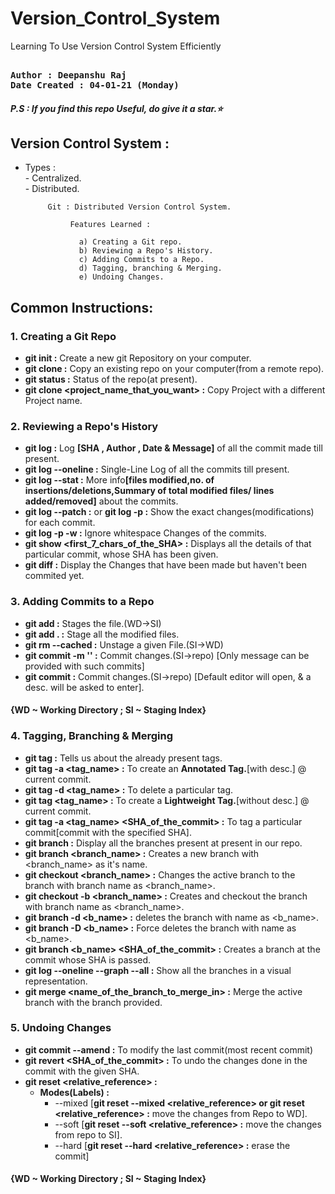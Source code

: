 # Version_Control_System
Learning To Use Version Control System Efficiently

<pre><strong>
Author : Deepanshu Raj
Date Created : 04-01-21 (Monday)
</strong></pre>

##### P.S : If you find this repo Useful, do give it a <b>star</b>.⭐

## Version Control System :
- Types :<br>
      - Centralized.<br>
      - Distributed.
            
           Git : Distributed Version Control System.
                
                Features Learned :
                      
                  a) Creating a Git repo.
                  b) Reviewing a Repo's History.
                  c) Adding Commits to a Repo.
                  d) Tagging, branching & Merging.
                  e) Undoing Changes.
  
## Common Instructions:

### 1. Creating a Git Repo

- <b>git init :</b> Create a new git Repository on your computer.
- <b>git clone :</b> Copy an existing repo on your computer(from a remote repo).
- <b>git status :</b> Status of the repo(at present).
- <b>git clone <url> <project_name_that_you_want> :</b> Copy Project with a different Project name. 

### 2. Reviewing a Repo's History

- <b>git log :</b> Log <b>[SHA , Author , Date & Message]</b> of all the commit made till present.
- <b>git log --oneline :</b> Single-Line Log of all the commits till present.
- <b>git log --stat :</b> More info<b>[files modified,no. of insertions/deletions,Summary of total modified files/ lines added/removed]</b> about the commits.
- <b>git log --patch :</b> or <b>git log -p :</b> Show the exact changes(modifications) for each commit. 
- <b>git log -p -w :</b> Ignore whitespace Changes of the commits.
- <b>git show <first_7_chars_of_the_SHA> :</b> Displays all the details of that particular commit, whose SHA has been given. 
- <b>git diff :</b> Display the Changes that have been made but haven't been commited yet.

### 3. Adding Commits to a Repo

- <b>git add <file> :</b> Stages the file.(WD->SI) 
- <b>git add . :</b> Stage all the modified files.
- <b>git rm --cached <file> :</b> Unstage a given File.(SI->WD)
- <b>git commit -m '<msg>' :</b> Commit changes.(SI->repo) [Only message can be provided with such commits]
- <b>git commit :</b> Commit changes.(SI->repo) [Default editor will open, & a desc. will be asked to enter].

#### {WD ~ Working Directory ; SI ~ Staging Index}

### 4. Tagging, Branching & Merging

- <b>git tag :</b> Tells us about the already present tags. 
- <b>git tag -a <tag_name> :</b> To create an <b>Annotated Tag.</b>[with desc.] @ current commit. 
- <b>git tag -d <tag_name> :</b> To delete a particular tag.
- <b>git tag <tag_name> :</b> To create a <b>Lightweight Tag.</b>[without desc.] @ current commit.
- <b>git tag -a <tag_name> <SHA_of_the_commit> :</b> To tag a particular commit[commit with the specified SHA]. 
- <b>git branch :</b> Display all the branches present at present in our repo.
- <b>git branch <branch_name> :</b> Creates a new branch with <branch_name> as it's name.
- <b>git checkout <branch_name> :</b> Changes the active branch to the branch with branch name as <branch_name>. 
- <b>git checkout -b <branch_name> :</b> Creates and checkout the branch with branch name as <branch_name>. 
- <b>git branch -d <b_name> :</b> deletes the branch with name as <b_name>.
- <b>git branch -D <b_name> :</b> Force deletes the branch with name as <b_name>.
- <b>git branch <b_name> <SHA_of_the_commit> :</b> Creates a branch at the commit whose SHA is passed. 
- <b>git log --oneline --graph --all :</b> Show all the branches in a visual representation.
- <b>git merge <name_of_the_branch_to_merge_in> :</b> Merge the active branch with the branch provided.

### 5. Undoing Changes

- <b>git commit --amend :</b> To modify the last commit(most recent commit)
- <b>git revert <SHA_of_the_commit> :</b> To undo the changes done in the commit with the given SHA.
- <b>git reset <relative_reference> :</b> <br>
  - <b>Modes(Labels) :</b><br>
    - --mixed [<b>git reset --mixed <relative_reference> or git reset <relative_reference> :</b> move the changes from Repo to WD].<br>
    - --soft [<b>git reset --soft <relative_reference> :</b> move the changes from repo to SI].<br>
    - --hard [<b>git reset --hard <relative_reference> :</b> erase the commit]

#### {WD ~ Working Directory ; SI ~ Staging Index}
